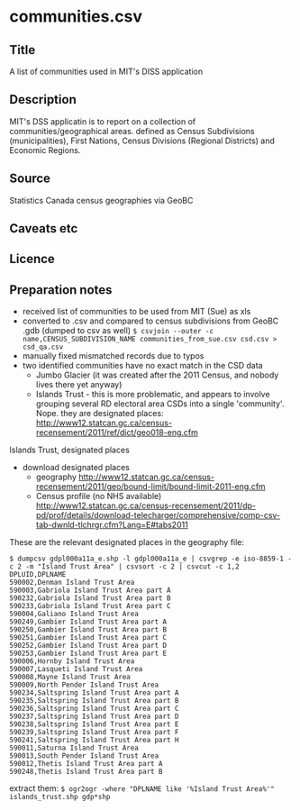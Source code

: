 # communities.csv

## Title
A list of communities used in MIT's DISS application

## Description
MIT's DSS applicatin is to report on a collection of communities/geographical areas.  defined as  Census Subdivisions (municipalities), First Nations, Census Divisions (Regional Districts) and Economic Regions.

## Source
Statistics Canada census geographies via GeoBC

## Caveats etc

## Licence

## Preparation notes
- received list of communities to be used from MIT (Sue) as xls 
- converted to .csv and compared to census subdivisions from GeoBC .gdb (dumped to csv as well)
  `$ csvjoin --outer -c name,CENSUS_SUBDIVISION_NAME communities_from_sue.csv csd.csv > csd_qa.csv`
- manually fixed mismatched records due to typos
- two identified communities have no exact match in the CSD data
    + Jumbo Glacier (it was created after the 2011 Census, and nobody lives there yet anyway)
    + Islands Trust - this is more problematic, and appears to involve grouping several RD electoral area CSDs into a single 'community'. 
    Nope. they are designated places: http://www12.statcan.gc.ca/census-recensement/2011/ref/dict/geo018-eng.cfm

Islands Trust, designated places
- download designated places 
    + geography http://www12.statcan.gc.ca/census-recensement/2011/geo/bound-limit/bound-limit-2011-eng.cfm
    + Census profile (no NHS available) http://www12.statcan.gc.ca/census-recensement/2011/dp-pd/prof/details/download-telecharger/comprehensive/comp-csv-tab-dwnld-tlchrgr.cfm?Lang=E#tabs2011

These are the relevant designated places in the geography file:
```
$ dumpcsv gdpl000a11a_e.shp -l gdpl000a11a_e | csvgrep -e iso-8859-1 -c 2 -m "Island Trust Area" | csvsort -c 2 | csvcut -c 1,2
DPLUID,DPLNAME
590002,Denman Island Trust Area
590003,Gabriola Island Trust Area part A
590232,Gabriola Island Trust Area part B
590233,Gabriola Island Trust Area part C
590004,Galiano Island Trust Area
590249,Gambier Island Trust Area part A
590250,Gambier Island Trust Area part B
590251,Gambier Island Trust Area part C
590252,Gambier Island Trust Area part D
590253,Gambier Island Trust Area part E
590006,Hornby Island Trust Area
590007,Lasqueti Island Trust Area
590008,Mayne Island Trust Area
590009,North Pender Island Trust Area
590234,Saltspring Island Trust Area part A
590235,Saltspring Island Trust Area part B
590236,Saltspring Island Trust Area part C
590237,Saltspring Island Trust Area part D
590238,Saltspring Island Trust Area part E
590239,Saltspring Island Trust Area part F
590241,Saltspring Island Trust Area part H
590011,Saturna Island Trust Area
590013,South Pender Island Trust Area
590012,Thetis Island Trust Area part A
590248,Thetis Island Trust Area part B
```
extract them:
`$ ogr2ogr -where "DPLNAME like '%Island Trust Area%'" islands_trust.shp gdp*shp`



